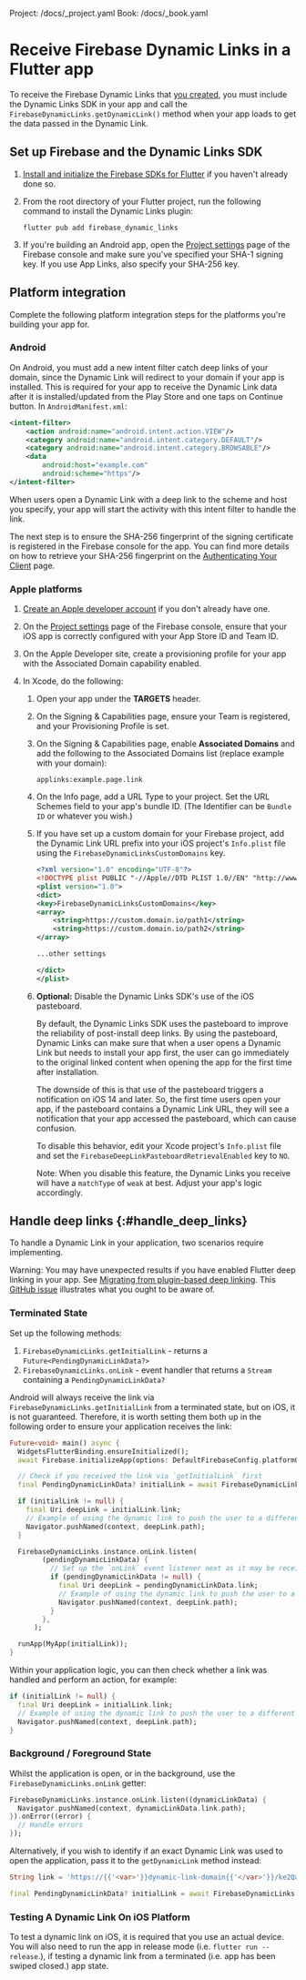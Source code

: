 Project: /docs/_project.yaml
Book: /docs/_book.yaml

<link rel="stylesheet" type="text/css" href="/styles/docs.css" />

# Receive Firebase Dynamic Links in a Flutter app

To receive the Firebase Dynamic Links that <a href="/docs/dynamic-links/create-links">you created</a>,
you must include the Dynamic Links SDK in your app and call the
`FirebaseDynamicLinks.getDynamicLink()` method when your app loads to
get the data passed in the Dynamic Link.

## Set up Firebase and the Dynamic Links SDK

1.  [Install and initialize the Firebase SDKs for Flutter](/docs/flutter/setup) if you
    haven't already done so.

1.  From the root directory of your Flutter project, run the following
    command to install the Dynamic Links plugin:

    ```
    flutter pub add firebase_dynamic_links
    ```

1.  If you're building an Android app, open the [Project settings](https://console.firebase.google.com/project/_/settings/general/)
    page of the Firebase console and make sure you've specified your SHA-1
    signing key. If you use App Links, also specify your SHA-256 key.

## Platform integration

Complete the following platform integration steps for the platforms you're
building your app for.

### Android

On Android, you must add a new intent filter catch deep links of your domain, since the
Dynamic Link will redirect to your domain if your app is installed. This is required for your app to
receive the Dynamic Link data after it is installed/updated from the Play Store and one taps on
Continue button. In `AndroidManifest.xml`:

```xml
<intent-filter>
    <action android:name="android.intent.action.VIEW"/>
    <category android:name="android.intent.category.DEFAULT"/>
    <category android:name="android.intent.category.BROWSABLE"/>
    <data
        android:host="example.com"
        android:scheme="https"/>
</intent-filter>
```

When users open a Dynamic Link with a deep link to the scheme and host you specify, your app will
start the activity with this intent filter to handle the link.

The next step is to ensure the SHA-256 fingerprint of the signing certificate is registered in the Firebase console
for the app. You can find more details on how to retrieve your SHA-256 fingerprint on the
[Authenticating Your Client](https://developers.google.com/android/guides/client-auth) page.

### Apple platforms

1.  [Create an Apple developer account](https://developer.apple.com/programs/enroll/)
    if you don't already have one.

1.  On the [Project settings](https://console.firebase.google.com/project/_/settings/general/)
    page of the Firebase console, ensure that your iOS app is correctly
    configured with your App Store ID and Team ID.

1.  On the Apple Developer site, create a provisioning profile for your app
    with the Associated Domain capability enabled.

1.  In Xcode, do the following:

    1.  Open your app under the **TARGETS** header.

    1.  On the Signing & Capabilities page, ensure your Team is registered, and
        your Provisioning Profile is set.

    1.  On the Signing & Capabilities page, enable **Associated Domains** and
        add the following to the Associated Domains list (replace example with your domain):

        ```
        applinks:example.page.link
        ```

    1.  On the Info page, add a URL Type to your project. Set the URL Schemes
        field to your app's bundle ID. (The Identifier can be `Bundle ID` or
        whatever you wish.)

    1.  If you have set up a custom domain for your Firebase project, add the
        Dynamic Link URL prefix into your iOS project's `Info.plist` file
        using the `FirebaseDynamicLinksCustomDomains` key.

        ```xml
        <?xml version="1.0" encoding="UTF-8"?>
        <!DOCTYPE plist PUBLIC "-//Apple//DTD PLIST 1.0//EN" "http://www.apple.com/DTDs/PropertyList-1.0.dtd">
        <plist version="1.0">
        <dict>
        <key>FirebaseDynamicLinksCustomDomains</key>
        <array>
            <string>https://custom.domain.io/path1</string>
            <string>https://custom.domain.io/path2</string>
        </array>

        ...other settings

        </dict>
        </plist>
        ```

    1.  **Optional:** Disable the Dynamic Links SDK's use of the iOS pasteboard.

        By default, the Dynamic Links SDK uses the pasteboard to improve the
        reliability of post-install deep links. By using the pasteboard, Dynamic
        Links can make sure that when a user opens a Dynamic Link but needs to
        install your app first, the user can go immediately to the original
        linked content when opening the app for the first time after
        installation.

        The downside of this is that use of the pasteboard triggers a
        notification on iOS 14 and later. So, the first time users open your
        app, if the pasteboard contains a Dynamic Link URL, they will see a
        notification that your app accessed the pasteboard, which can cause
        confusion.

        To disable this behavior, edit your Xcode project's `Info.plist` file
        and set the `FirebaseDeepLinkPasteboardRetrievalEnabled` key to `NO`.

        Note: When you disable this feature, the Dynamic Links you receive will have
        a `matchType` of `weak` at best. Adjust your app's logic accordingly.


## Handle deep links {:#handle_deep_links}

To handle a Dynamic Link in your application, two scenarios require implementing.

Warning: You may have unexpected results if you have enabled Flutter deep linking in your app.
See [Migrating from plugin-based deep linking](https://docs.flutter.dev/development/ui/navigation/deep-linking#migrating-from-plugin-based-deep-linking).
This [GitHub issue](https://github.com/firebase/flutterfire/issues/9469) illustrates what you ought to be aware of.

### Terminated State

Set up the following methods:

 1. `FirebaseDynamicLinks.getInitialLink` - returns a `Future<PendingDynamicLinkData?>`
 2. `FirebaseDynamicLinks.onLink` - event handler that returns a `Stream` containing a `PendingDynamicLinkData?`

Android will always receive the link via `FirebaseDynamicLinks.getInitialLink` from a terminated state,
but on iOS, it is not guaranteed. Therefore, it is worth setting them both up in the following order
to ensure your application receives the link:

```dart
Future<void> main() async {
  WidgetsFlutterBinding.ensureInitialized();
  await Firebase.initializeApp(options: DefaultFirebaseConfig.platformOptions);

  // Check if you received the link via `getInitialLink` first
  final PendingDynamicLinkData? initialLink = await FirebaseDynamicLinks.instance.getInitialLink();

  if (initialLink != null) {
    final Uri deepLink = initialLink.link;
    // Example of using the dynamic link to push the user to a different screen
    Navigator.pushNamed(context, deepLink.path);
  }

  FirebaseDynamicLinks.instance.onLink.listen(
        (pendingDynamicLinkData) {
          // Set up the `onLink` event listener next as it may be received here
          if (pendingDynamicLinkData != null) {
            final Uri deepLink = pendingDynamicLinkData.link;
            // Example of using the dynamic link to push the user to a different screen
            Navigator.pushNamed(context, deepLink.path);
          }
        },
      );

  runApp(MyApp(initialLink));
}
```

Within your application logic, you can then check whether a link was handled and perform an action, for example:

```dart
if (initialLink != null) {
  final Uri deepLink = initialLink.link;
  // Example of using the dynamic link to push the user to a different screen
  Navigator.pushNamed(context, deepLink.path);
}
```

### Background / Foreground State

Whilst the application is open, or in the background, use the `FirebaseDynamicLinks.onLink`
getter:

```dart
FirebaseDynamicLinks.instance.onLink.listen((dynamicLinkData) {
  Navigator.pushNamed(context, dynamicLinkData.link.path);
}).onError((error) {
  // Handle errors
});
```

Alternatively, if you wish to identify if an exact Dynamic Link was used to open the application, pass it to
the `getDynamicLink` method instead:

```dart
String link = 'https://{{'<var>'}}dynamic-link-domain{{'</var>'}}/ke2Qa';

final PendingDynamicLinkData? initialLink = await FirebaseDynamicLinks.instance.getDynamicLink(Uri.parse(link));
```

### Testing A Dynamic Link On iOS Platform

To test a dynamic link on iOS, it is required that you use an actual device. You will also need to run the app in release mode (i.e. `flutter run --release`.),
if testing a dynamic link from a terminated (i.e. app has been swiped closed.) app state.
